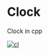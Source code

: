 # Clock
Clock in cpp

[![cl](https://github.com/shikharvashistha/Clock/actions/workflows/cl.yml/badge.svg?branch=main)](https://github.com/shikharvashistha/Clock/actions/workflows/cl.yml)